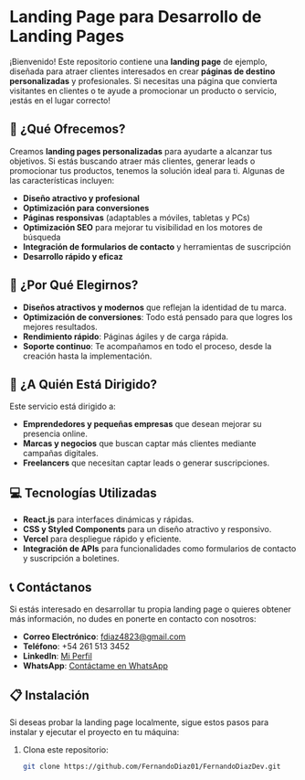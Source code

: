 # Landing Page para Desarrollo de Landing Pages

¡Bienvenido! Este repositorio contiene una **landing page** de ejemplo, diseñada para atraer clientes interesados en crear **páginas de destino personalizadas** y profesionales. Si necesitas una página que convierta visitantes en clientes o te ayude a promocionar un producto o servicio, ¡estás en el lugar correcto!

## 🚀 ¿Qué Ofrecemos?

Creamos **landing pages personalizadas** para ayudarte a alcanzar tus objetivos. Si estás buscando atraer más clientes, generar leads o promocionar tus productos, tenemos la solución ideal para ti. Algunas de las características incluyen:

- **Diseño atractivo y profesional**
- **Optimización para conversiones**
- **Páginas responsivas** (adaptables a móviles, tabletas y PCs)
- **Optimización SEO** para mejorar tu visibilidad en los motores de búsqueda
- **Integración de formularios de contacto** y herramientas de suscripción
- **Desarrollo rápido y eficaz**

## 🌟 ¿Por Qué Elegirnos?

- **Diseños atractivos y modernos** que reflejan la identidad de tu marca.
- **Optimización de conversiones**: Todo está pensado para que logres los mejores resultados.
- **Rendimiento rápido**: Páginas ágiles y de carga rápida.
- **Soporte continuo**: Te acompañamos en todo el proceso, desde la creación hasta la implementación.

## 🎯 ¿A Quién Está Dirigido?

Este servicio está dirigido a:

- **Emprendedores y pequeñas empresas** que desean mejorar su presencia online.
- **Marcas y negocios** que buscan captar más clientes mediante campañas digitales.
- **Freelancers** que necesitan captar leads o generar suscripciones.
  
## 💻 Tecnologías Utilizadas

- **React.js** para interfaces dinámicas y rápidas.
- **CSS y Styled Components** para un diseño atractivo y responsivo.
- **Vercel** para despliegue rápido y eficiente.
- **Integración de APIs** para funcionalidades como formularios de contacto y suscripción a boletines.

## 📞 Contáctanos

Si estás interesado en desarrollar tu propia landing page o quieres obtener más información, no dudes en ponerte en contacto con nosotros:

- **Correo Electrónico**: fdiaz4823@gmail.com
- **Teléfono**: +54 261 513 3452
- **LinkedIn**: [Mi Perfil](https://www.linkedin.com/in/fernandodiaz01/)
- **WhatsApp**: [Contáctame en WhatsApp](https://wa.me/5492615133452)


## 📋 Instalación

Si deseas probar la landing page localmente, sigue estos pasos para instalar y ejecutar el proyecto en tu máquina:

1. Clona este repositorio:
   ```bash
   git clone https://github.com/FernandoDiaz01/FernandoDiazDev.git
